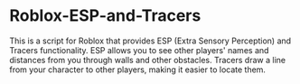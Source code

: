 # Roblox-ESP-and-Tracers
This is a script for Roblox that provides ESP (Extra Sensory Perception) and Tracers functionality. ESP allows you to see other players' names and distances from you through walls and other obstacles. Tracers draw a line from your character to other players, making it easier to locate them.
